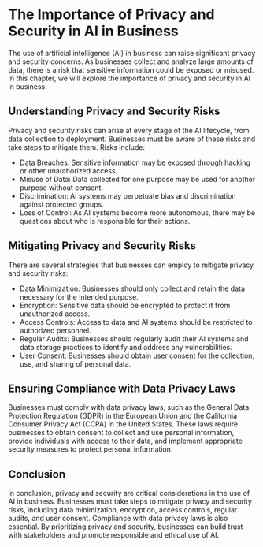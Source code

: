 The Importance of Privacy and Security in AI in Business
===========================================================================================================

The use of artificial intelligence (AI) in business can raise significant privacy and security concerns. As businesses collect and analyze large amounts of data, there is a risk that sensitive information could be exposed or misused. In this chapter, we will explore the importance of privacy and security in AI in business.

Understanding Privacy and Security Risks
----------------------------------------

Privacy and security risks can arise at every stage of the AI lifecycle, from data collection to deployment. Businesses must be aware of these risks and take steps to mitigate them. Risks include:

* Data Breaches: Sensitive information may be exposed through hacking or other unauthorized access.
* Misuse of Data: Data collected for one purpose may be used for another purpose without consent.
* Discrimination: AI systems may perpetuate bias and discrimination against protected groups.
* Loss of Control: As AI systems become more autonomous, there may be questions about who is responsible for their actions.

Mitigating Privacy and Security Risks
-------------------------------------

There are several strategies that businesses can employ to mitigate privacy and security risks:

* Data Minimization: Businesses should only collect and retain the data necessary for the intended purpose.
* Encryption: Sensitive data should be encrypted to protect it from unauthorized access.
* Access Controls: Access to data and AI systems should be restricted to authorized personnel.
* Regular Audits: Businesses should regularly audit their AI systems and data storage practices to identify and address any vulnerabilities.
* User Consent: Businesses should obtain user consent for the collection, use, and sharing of personal data.

Ensuring Compliance with Data Privacy Laws
------------------------------------------

Businesses must comply with data privacy laws, such as the General Data Protection Regulation (GDPR) in the European Union and the California Consumer Privacy Act (CCPA) in the United States. These laws require businesses to obtain consent to collect and use personal information, provide individuals with access to their data, and implement appropriate security measures to protect personal information.

Conclusion
----------

In conclusion, privacy and security are critical considerations in the use of AI in business. Businesses must take steps to mitigate privacy and security risks, including data minimization, encryption, access controls, regular audits, and user consent. Compliance with data privacy laws is also essential. By prioritizing privacy and security, businesses can build trust with stakeholders and promote responsible and ethical use of AI.

